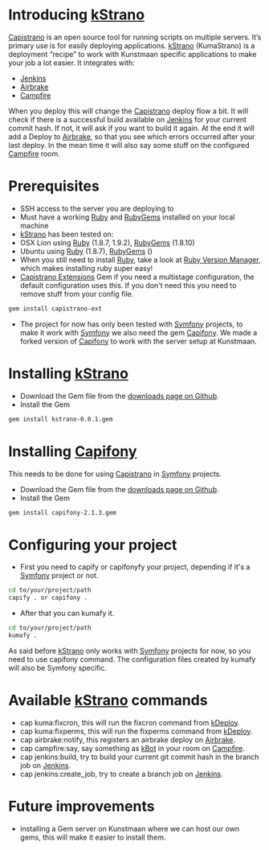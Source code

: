 # Introducing [kStrano][kstrano]

[Capistrano][capistrano] is an open source tool for running scripts on multiple servers. It’s primary use is for easily deploying applications. [kStrano][kstrano] (KumaStrano) is a deployment “recipe” to work with Kunstmaan specific applications to make your job a lot easier. It integrates with:
* [Jenkins][jenkins]
* [Airbrake][airbrake]
* [Campfire][campfire]

When you deploy this will change the [Capistrano][capistrano] deploy flow a bit. It will check if there is a successful build available on [Jenkins][jenkins] for your current commit hash. If not, it will ask if you want to build it again. At the end it will add a Deploy to [Airbrake][airbrake], so that you see which errors occurred after your last deploy. In the mean time it will also say some stuff on the configured [Campfire][campfire] room.

# Prerequisites

* SSH access to the server you are deploying to
* Must have a working [Ruby][ruby] and [RubyGems][rubygems] installed on your local machine
 * [kStrano][kstrano] has been tested on:
  * OSX Lion using [Ruby][ruby] (1.8.7, 1.9.2), [RubyGems][rubygems] (1.8.10)
  * Ubuntu using [Ruby][ruby] (1.8.7), [RubyGems][rubygems] ()
 * When you still need to install [Ruby][ruby], take a look at [Ruby Version Manager][rvm], which makes installing ruby super easy!
* [Capistrano Extensions][capistranoext] Gem if you need a multistage configuration, the default configuration uses this. If you don't need this you need to remove stuff from your config file.

```bash
gem install capistrano-ext
```
* The project for now has only been tested with [Symfony][symfony] projects, to make it work with [Symfony][symfony] we also need the gem [Capifony][capifony]. We made a forked version of [Capifony][capifony] to work with the server setup at Kunstmaan.

# Installing [kStrano][kstrano]

* Download the Gem file from the [downloads page on Github](https://github.com/Kunstmaan/kStrano/downloads).
* Install the Gem

```bash
gem install kstrano-0.0.1.gem
```

# Installing [Capifony][capifony]

This needs to be done for using [Capistrano][capistrano] in [Symfony][symfony] projects.

* Download the Gem file from the [downloads page on Github](https://github.com/Kunstmaan/capifony/downloads).
* Install the Gem

```bash
gem install capifony-2.1.3.gem
```

# Configuring your project

* First you need to capify or capifonyfy your project, depending if it's a [Symfony][symfony] project or not.

```bash
cd to/your/project/path
capify . or capifony .
```

* After that you can kumafy it.

```bash
cd to/your/project/path
kumafy .
```	

As said before [kStrano][kstrano] only works with [Symfony][symfony] projects for now, so you need to use capifony command. The configuration files created by kumafy will also be Symfony specific.

# Available [kStrano][kstrano] commands

* cap kuma:fixcron, this will run the fixcron command from [kDeploy][kdeploy].
* cap kuma:fixperms, this will run the fixperms command from [kDeploy][kdeploy].
* cap airbrake:notify, this registers an airbrake deploy on [Airbrake][airbrake].
* cap campfire:say, say something as [kBot][kbot] in your room on [Campfire][campfire].
* cap jenkins:build, try to build your current git commit hash in the branch job on [Jenkins][jenkins].
* cap jenkins:create_job, try to create a branch job on [Jenkins][jenkins].
	
# Future improvements

* installing a Gem server on Kunstmaan where we can host our own gems, this will make it easier to install them.

[kstrano]: https://github.com/Kunstmaan/kStrano "kStrano"
[capistrano]: https://github.com/capistrano/capistrano "Capistrano"
[jenkins]: http://jenkins-ci.org/ "Jenkins"
[airbrake]: http://airbrakeapp.com/pages/home "Airbrake"
[campfire]: http://campfirenow.com/ "Campfire"
[ruby]: http://www.ruby-lang.org/ "Ruby"
[rubygems]: http://rubygems.org/ "RubyGems"
[capistranoext]: https://github.com/jamis/capistrano-ext "Capistrano Extensions"
[rvm]: http://beginrescueend.com/ "Ruby Version Manager"
[symfony]: http://symfony.com/ "Symfony"
[capifony]: https://github.com/Kunstmaan/capifony "Capifony"
[kdeploy]: https://github.com/Kunstmaan/kDeploy "kDeploy"
[kbot]: https://github.com/Kunstmaan/kBot "kBot"